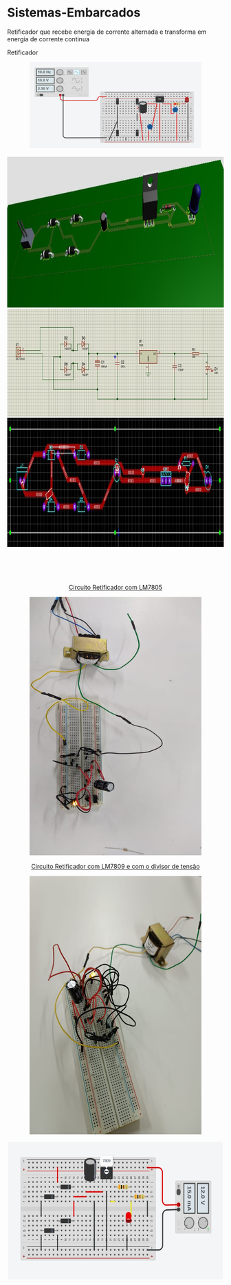 # Sistemas-Embarcados
<p>Retificador que recebe energia de corrente alternada e transforma em energia de corrente continua</p>
<p>Retificador</p>
<div align=center>
<img height="200" width="400" src="./Assets/img/Retificador.jpg">
</div>
  <br>
<div align=center>
<a href="https://github.com/RoniEdu">
<img height="350" width="1200" src="./Assets/img/img.jpg">
  <br>
<img height="250" width="800" src="./Assets/img/img2.jpg">
  <br>
<img height="300" width="800" src="./Assets/img/img3.jpg">
</div>
  <br>
  
<div align=center>
  <br>
  <br>
  <br>
  <p>Circuito Retificador com LM7805</p>
  <img height="600" width="400" src="./Assets/img/imagem01.jpeg">
    <br>
  <p>Circuito Retificador com LM7809 e com o divisor de tensão</p>
  <img height="600" width="400" src="./Assets/img/imagem02.jpeg">
    <br>
  <p><img height="320" width="500" src="./Assets/img/imagem03.jpeg"></p>
    <br>
  </div>
</div>


